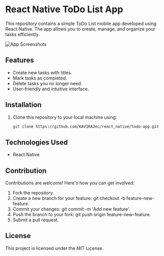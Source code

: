 # React Native ToDo List App

This repository contains a simple ToDo List mobile app developed using React Native. The app allows you to create, manage, and organize your tasks efficiently.

![App Screenshots](https://github.com/KAVIRAJec/React_native/assets/99302089/709e3dbd-08c5-420e-81dc-9ff01c7d493b)



## Features

- Create new tasks with titles.
- Mark tasks as completed.
- Delete tasks you no longer need.
- User-friendly and intuitive interface.

## Installation

1. Clone this repository to your local machine using:

   ```bash
   git clone https://github.com/KAVIRAJec/react_native/todo-app.git

## Technologies Used
- React Native

## Contribution
 Contributions are welcome! Here's how you can get involved:

1. Fork the repository.
2. Create a new branch for your feature: git checkout -b feature-new-feature.
3. Commit your changes: git commit -m 'Add new feature'.
4. Push the branch to your fork: git push origin feature-new-feature.
5. Submit a pull request.
## License
This project is licensed under the MIT License.
